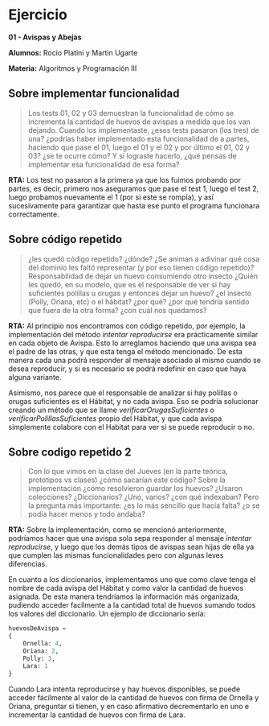 # Ejercicio

**01 - Avispas y Abejas**

**Alumnos:** Rocio Platini y Martin Ugarte

**Materia:** Algoritmos y Programación III

## Sobre implementar funcionalidad

>Los tests 01, 02 y 03 demuestran la funcionalidad de cómo se incrementa la cantidad de huevos de avispas a medida que los van dejando. Cuando los implementaste, ¿esos tests pasaron (los tres) de una? ¿podrías haber implementado esta funcionalidad de a partes, haciendo que pase el 01, luego el 01 y el 02 y por último el 01, 02 y 03? ¿se te ocurre cómo? Y si lograste hacerlo, ¿qué pensas de implementar esa funcionalidad de esa forma?

**RTA:** Los test no pasaron a la primera ya que los fuimos probando por partes, es decir, primero nos aseguramos que pase el test 1, luego el test 2, luego probamos nuevamente el 1 (por si este se rompía), y así sucesivamente para garantizar que hasta ese punto el programa funcionara correctamente.

## Sobre código repetido

> ¿les quedó código repetido? ¿dónde? ¿Se animan a adivinar qué cosa del dominio les faltó representar (y por eso tienen código repetido)? Responsabilidad de dejar un huevo consumiendo otro insecto ¿Quién les quedó, en su modelo, que es el responsable de ver si hay suficientes polillas u orugas y entonces dejar un huevo? ¿el insecto (Polly, Oriana, etc) o el hábitat? ¿por qué? ¿por qué tendría sentido que fuera de la otra forma? ¿con cuál nos quedamos?

**RTA:** Al principio nos encontramos con código repetido, por ejemplo, la implementación del método _intentar reproducirse_ era prácticamente similar en cada objeto de Avispa. Esto lo arreglamos haciendo que una avispa sea el padre de las otras, y que esta tenga el método mencionado. De esta manera cada una podrá responder al mensaje asociado al mismo cuando se desea reproducir, y si es necesario se podrá redefinir en caso que haya alguna variante.

Asimismo, nos parece que el responsable de analizar si hay polillas o orugas suficientes es el Hábitat, y no cada avispa. Eso se podría solucionar creando un método que se llame _verificarOrugasSuficientes_ o _verificarPolillasSuficientes_ propio del Hábitat, y que cada avispa simplemente colabore con el Habitat para ver si se puede reproducir o no.

## Sobre codigo repetido 2

> Con lo que vimos en la clase del Jueves (en la parte teórica, prototipos vs clases) ¿cómo sacarían este código? Sobre la implementación ¿cómo resolvieron guardar los huevos? ¿Usaron colecciones? ¿Diccionarios? ¿Uno, varios? ¿con qué indexaban? Pero la pregunta más importante: ¿es lo más sencillo que hacía falta? ¿o se podía hacer menos y todo andaba?

**RTA:** Sobre la implementación, como se mencionó anteriormente, podríamos hacer que una avispa sola sepa responder al mensaje _intentar reproducirse_, y luego que los demás tipos de avispas sean hijas de ella ya que cumplen las mismas funcionalidades pero con algunas leves diferencias.

En cuanto a los diccionarios, implementamos uno que como clave tenga el nombre de cada avispa del Hábitat y como valor la cantidad de huevos asignada. De esta manera tendríamos la información más organizada, pudiendo acceder facilmente a la cantidad total de huevos sumando todos los valores del diccionario. Un ejemplo de diccionario sería:

```python
huevosDeAvispa = 
{
    Ornella: 4,
    Oriana: 2,
    Polly: 3,
    Lara: 1
}
```

Cuando Lara intenta reproducirse y hay huevos disponibles, se puede acceder fácilmente al valor de la cantidad de huevos con firma de Ornella y Oriana, preguntar si tienen, y en caso afirmativo decrementarlo en uno e incrementar la cantidad de huevos con firma de Lara.
